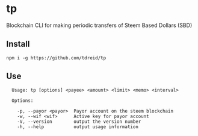 # tp
Blockchain CLI for making periodic transfers of Steem Based Dollars (SBD)

## Install
```
npm i -g https://github.com/tdreid/tp
```

## Use
```
  Usage: tp [options] <payee> <amount> <limit> <memo> <interval>

  Options:

    -p, --payor <payor>  Payor account on the steem blockchain
    -w, --wif <wif>      Active key for payor account
    -V, --version        output the version number
    -h, --help           output usage information
```
